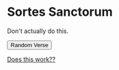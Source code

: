 # Sortes Sanctorum

Don't actually do this.

<div id="sortes"></div>

<button id="generate">Random Verse</button>
<div id="verse"></div>

<a href="https://api.biblia.com/v1/bible/content/kjv.html?passage=John3.16&key=b74dfab83a3e06f0f01850c93466c29d">Does this work??</a>

<script src="https://code.jquery.com/jquery-3.2.1.min.js"></script>
<script>
var api_key = "b74dfab83a3e06f0f01850c93466c29d"
var url = "https://api.biblia.com/v1/bible/content/kjv.txt?passage=John3.16&key=" + api_key

$("#generate").onclick = function() {
    chapter = Math.floor(Math.random() * (+4 - +1)) + +1;
    verse = Math.floor(Math.random() * (+10 - +1)) + +1;
    var url = "https://api.biblia.com/v1/bible/content/kjv.txt?passage=John" + chapter + "." + verse + "&key=" + api_key
    fetch(url)
        .then(function(data) {
            console.log("Hi...")
            return data.text();
        })
        .then(function(text) {
            $("#verse").html = text
            console.log(text)
        })
        .catch(function(error) {
            console.log(error)
        })
}
/*var xhttp = new XMLHttpRequest();
xhttp.onreadystatechange = function() {
    if (this.readyState == 4 && this.status == 200) {
        response = JSON.parse(this.responseText)
        console.log(this.responseText)
        console.log(response)
        document.getElementById("sortes").innerHTML = this.responseText
    }
}
xhttp.open("GET", url, true);
xhttp.send();
*/
</script>
